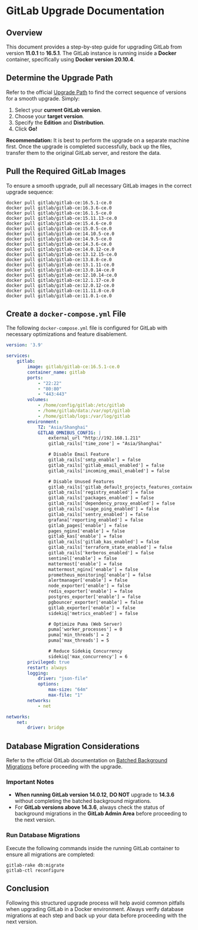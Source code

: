 # GitLab Upgrade Documentation

## Overview

This document provides a step-by-step guide for upgrading GitLab from version **11.0.1** to **16.5.1**. The GitLab instance is running inside a **Docker** container, specifically using **Docker version 20.10.4**.

## Determine the Upgrade Path

Refer to the official [Upgrade Path](https://gitlab-com.gitlab.io/support/toolbox/upgrade-path/) to find the correct sequence of versions for a smooth upgrade. Simply:

1. Select your **current GitLab version**.
2. Choose your **target version**.
3. Specify the **Edition** and **Distribution**.
4. Click **Go!**

**Recommendation:** It is best to perform the upgrade on a separate machine first. Once the upgrade is completed successfully, back up the files, transfer them to the original GitLab server, and restore the data.

## Pull the Required GitLab Images

To ensure a smooth upgrade, pull all necessary GitLab images in the correct upgrade sequence:

```shell
docker pull gitlab/gitlab-ce:16.5.1-ce.0
docker pull gitlab/gitlab-ce:16.3.6-ce.0
docker pull gitlab/gitlab-ce:16.1.5-ce.0
docker pull gitlab/gitlab-ce:15.11.13-ce.0
docker pull gitlab/gitlab-ce:15.4.6-ce.0
docker pull gitlab/gitlab-ce:15.0.5-ce.0
docker pull gitlab/gitlab-ce:14.10.5-ce.0
docker pull gitlab/gitlab-ce:14.9.5-ce.0
docker pull gitlab/gitlab-ce:14.3.6-ce.0
docker pull gitlab/gitlab-ce:14.0.12-ce.0
docker pull gitlab/gitlab-ce:13.12.15-ce.0
docker pull gitlab/gitlab-ce:13.8.8-ce.0
docker pull gitlab/gitlab-ce:13.1.11-ce.0
docker pull gitlab/gitlab-ce:13.0.14-ce.0
docker pull gitlab/gitlab-ce:12.10.14-ce.0
docker pull gitlab/gitlab-ce:12.1.17-ce.0
docker pull gitlab/gitlab-ce:12.0.12-ce.0
docker pull gitlab/gitlab-ce:11.11.8-ce.0
docker pull gitlab/gitlab-ce:11.0.1-ce.0
```

## Create a `docker-compose.yml` File

The following `docker-compose.yml` file is configured for GitLab with necessary optimizations and feature disablement.

```yaml
version: '3.9'

services:
    gitlab:
        image: gitlab/gitlab-ce:16.5.1-ce.0
        container_name: gitlab
        ports:
            - "22:22"
            - "80:80"
            - "443:443"
        volumes:
            - /home/config/gitlab:/etc/gitlab
            - /home/gitlab/data:/var/opt/gitlab
            - /home/gitlab/logs:/var/log/gitlab
        environment:
            TZ: "Asia/Shanghai"
            GITLAB_OMNIBUS_CONFIG: |
                external_url "http://192.168.1.211"
                gitlab_rails['time_zone'] = "Asia/Shanghai"

                # Disable Email Feature
                gitlab_rails['smtp_enable'] = false
                gitlab_rails['gitlab_email_enabled'] = false
                gitlab_rails['incoming_email_enabled'] = false

                # Disable Unused Features
                gitlab_rails['gitlab_default_projects_features_container_registry'] = false
                gitlab_rails['registry_enabled'] = false
                gitlab_rails['packages_enabled'] = false
                gitlab_rails['dependency_proxy_enabled'] = false
                gitlab_rails['usage_ping_enabled'] = false
                gitlab_rails['sentry_enabled'] = false
                grafana['reporting_enabled'] = false
                gitlab_pages['enable'] = false
                pages_nginx['enable'] = false
                gitlab_kas['enable'] = false
                gitlab_rails['gitlab_kas_enabled'] = false
                gitlab_rails['terraform_state_enabled'] = false
                gitlab_rails['kerberos_enabled'] = false
                sentinel['enable'] = false
                mattermost['enable'] = false
                mattermost_nginx['enable'] = false
                prometheus_monitoring['enable'] = false
                alertmanager['enable'] = false
                node_exporter['enable'] = false
                redis_exporter['enable'] = false
                postgres_exporter['enable'] = false
                pgbouncer_exporter['enable'] = false
                gitlab_exporter['enable'] = false
                sidekiq['metrics_enabled'] = false

                # Optimize Puma (Web Server)
                puma['worker_processes'] = 0
                puma['min_threads'] = 2
                puma['max_threads'] = 5

                # Reduce Sidekiq Concurrency
                sidekiq['max_concurrency'] = 6
        privileged: true
        restart: always
        logging:
            driver: "json-file"
            options:
                max-size: "64m"
                max-file: "1"
        networks:
            - net

networks:
    net:
        driver: bridge
```

## Database Migration Considerations

Refer to the official GitLab documentation on [Batched Background Migrations](https://docs.gitlab.com/ee/update/background_migrations.html?tab=Linux+package+(Omnibus)#for-a-deployment-with-downtime) before proceeding with the upgrade.

### Important Notes

- **When running GitLab version 14.0.12**, **DO NOT** upgrade to **14.3.6** without completing the batched background migrations.
- For **GitLab versions above 14.3.6**, always check the status of background migrations in the **GitLab Admin Area** before proceeding to the next version.

### Run Database Migrations

Execute the following commands inside the running GitLab container to ensure all migrations are completed:

```shell
gitlab-rake db:migrate
gitlab-ctl reconfigure
```

## Conclusion

Following this structured upgrade process will help avoid common pitfalls when upgrading GitLab in a Docker environment. Always verify database migrations at each step and back up your data before proceeding with the next version.
